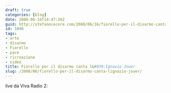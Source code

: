 ```yaml
---
draft: true
categories: [blog]
date: 2008-06-16T14:47:26Z
guid: http://stefanocecere.com/2008/06/16/fiorello-per-il-disarmo-canta-lignazio-jouer/
id: 1046
tags:
- arte
- disarmo
- Fiorello
- pace
- ricreazione
- video
title: Fiorello per il disarmo canta l&#039;Ignazio Jouer
slug: /2008/06/fiorello-per-il-disarmo-canta-lignazio-jouer/
---
```


live da Viva Radio 2: